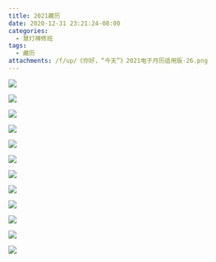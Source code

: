 ```yaml
---
title: 2021藏历
date: 2020-12-31 23:21:24-08:00
categories:
  - 慧灯禅修班
tags:
  - 藏历
attachments: /f/up/《你好，“今天”》2021电子月历适用版-26.png
---
```

![](/f/up/《你好，“今天”》2021电子月历适用版-04.png)

![](/f/up/《你好，“今天”》2021电子月历适用版-06.png)

![](/f/up/《你好，“今天”》2021电子月历适用版-08.png)

![](/f/up/《你好，“今天”》2021电子月历适用版-10.png)

![](/f/up/《你好，“今天”》2021电子月历适用版-12.png)

![](/f/up/《你好，“今天”》2021电子月历适用版-14.png)

![](/f/up/《你好，“今天”》2021电子月历适用版-16.png)

![](/f/up/《你好，“今天”》2021电子月历适用版-18.png)

![](/f/up/《你好，“今天”》2021电子月历适用版-20.png)

![](/f/up/《你好，“今天”》2021电子月历适用版-22.png)

![](/f/up/《你好，“今天”》2021电子月历适用版-24.png)

![](/f/up/《你好，“今天”》2021电子月历适用版-26.png)

